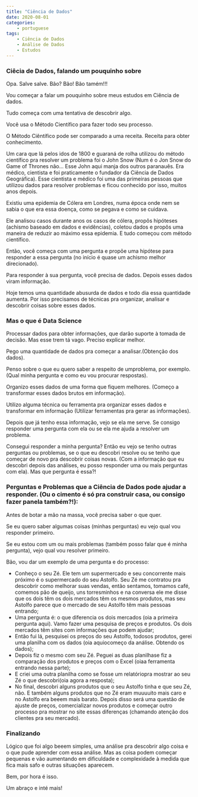 ```yaml
---
title: "Ciência de Dados"
date: 2020-08-01
categories:
    - portuguese
tags:
    - Ciência de Dados
    - Análise de Dados
    - Estudos
---
```



### Ciêcia de Dados, falando um pouquinho sobre

Opa. Salve salve. Bão? Bão! Bão tamém!!!

Vou começar a falar um pouquinho sobre meus estudos em Ciência de dados.

Tudo começa com uma tentativa de descobrir algo.

Você usa o Método Científico para fazer todo seu processo.

O Método Ciêntífico pode ser comparado a uma receita. Receita para obter conhecimento.

Um cara que lá pelos idos de 1800 e guaraná de rolha utilizou do método científico pra resolver um problema foi o John Snow (Num é o Jon Snow do Game of Thrones não... Esse John aqui manja dos outros paranauês. Era médico, cientista e foi praticamente o fundador da Ciência de Dados Geográfica). Esse cientista e médico foi uma das primeiras pessoas que utilizou dados para resolver problemas e ficou conhecido por isso, muitos anos depois.

Existiu uma epidemia de Cólera em Londres, numa época onde nem se sabia o que era essa doença, como se pegava e como se cuidava.

Ele analisou casos durante anos os casos de cólera, propôs hipóteses (achismo baseado em dados e evidências), coletou dados e propôs uma maneira de reduzir ao máximo essa epidemia. E tudo começou com método científico.

Então, você começa com uma pergunta e propõe uma hipótese para responder a essa pergunta (no início é quase um achismo melhor direcionado).

Para responder à sua pergunta, você precisa de dados. Depois esses dados viram informação.

Hoje temos uma quantidade abusurda de dados e todo dia essa quantidade aumenta. Por isso precisamos de técnicas pra organizar, analisar e descobrir coisas sobre esses dados.

### Mas o que é Data Science

Processar dados para obter informações, que darão suporte à tomada de decisão. Mas esse trem tá vago. Preciso explicar melhor.

Pego uma quantidade de dados pra começar a analisar.(Obtenção dos dados).

Penso sobre o que eu quero saber a respeito de umproblema, por exemplo. (Qual minha pergunta e como eu vou procurar respostas).

Organizo esses dados de uma forma que fiquem melhores. (Começo a transformar esses dados brutos em informação).

Utilizo alguma técnica ou ferramenta pra organizar esses dados e transformar em informação (Utilizar ferramentas pra gerar as informações).

Depois que já tenho essa informação, vejo se ela me serve. Se consigo responder uma pergunta com ela ou se ela me ajuda a resolver um problema.

Consegui responder a minha pergunta? Então eu vejo se tenho outras perguntas ou problemas, se o que eu descobri resolve ou se tenho que começar de novo pra descobrir coisas novas. (Com a informação que eu descobri depois das análises, eu posso responder uma ou mais perguntas com ela). Mas que pergunta é essa?!

### Perguntas e Problemas que a Ciência de Dados pode ajudar a responder. (Ou o cimento é só pra construir casa, ou consigo fazer panela também?!):

Antes de botar a mão na massa, você precisa saber o que quer.

Se eu quero saber algumas coisas (minhas perguntas) eu vejo qual vou responder primeiro.

Se eu estou com um ou mais problemas (também posso falar que é minha pergunta), vejo qual vou resolver primeiro.

Bão, vou dar um exemplo de uma pergunta e do processo:

* Conheço o seu Zé. Ele tem um supermercado e seu concorrente mais próximo é o supermercado do seu Astolfo. Seu Zé me contratou pra descobrir como melhorar suas vendas, então sentamos, tomamos café, comemos pão de queijo, uns torresminhos e na conversa ele me disse que os dois têm os dois mercados têm os mesmos produtos, mas seu Astolfo parece que o mercado de seu Astolfo têm mais pessoas entrando;
* Uma pergunta é: o que diferencia os dois mercados (oia a primeira pergunta aqui). Vamo fazer uma pesquisa de preços e produtos. Os dois mercados têm sites com informações que podem ajudar;
* Então fui lá, pesquisei os preços do seu Astolfo, todosos produtos, gerei uma planilha com os dados (oia aquiocomeço da análise. Obtendo os dados);
* Depois fiz o mesmo com seu Zé. Peguei as duas planilhase fiz a comparação dos produtos e preços com o Excel (oiaa ferramenta entrando nessa parte);
* E criei uma outra planilha como se fosse um relatóriopra mostrar ao seu Zé o que descobri(oia agora a resposta);
* No final, descobri alguns produtos que o seu Astolfo tinha e que seu Zé, não. E também alguns produtos que no Zé eram muuuuito mais caro e no Astolfo era beeem mais barato. Depois disso será uma questão de ajuste de preços, comercializar novos produtos e começar outro processo pra mostrar no site essas diferenças (chamando atenção dos clientes pra seu mercado).

### Finalizando
Lógico que foi algo beeem simples, uma análise pra descobrir algo coisa e o que pude aprender com essa análise. Mas as coisa podem começar pequenas e vão aumentando em dificuldade e complexidade à medida que fica mais safo e outras situações aparecem.

Bem, por hora é isso.

Um abraço e inté mais!



